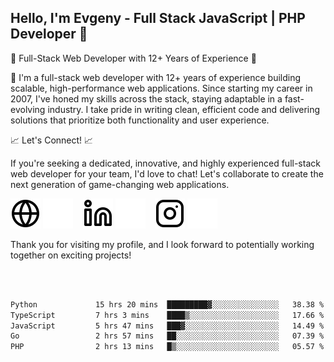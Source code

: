 ## Hello, I'm Evgeny - Full Stack JavaScript | PHP Developer 👋

🚀 Full-Stack Web Developer with 12+ Years of Experience 🚀

👋 I'm a full-stack web developer with 12+ years of experience building scalable, high-performance web applications. Since starting my career in 2007, I've honed my skills across the stack, staying adaptable in a fast-evolving industry. I take pride in writing clean, efficient code and delivering solutions that prioritize both functionality and user experience.

📈 Let's Connect! 📈

If you're seeking a dedicated, innovative, and highly experienced full-stack web developer for your team, I'd love to chat! Let's collaborate to create the next generation of game-changing web applications.

[![website](./img/globe-light.svg)](https://tradiry.com#gh-light-mode-only)
[![website](./img/globe-dark.svg)](https://tradiry.com#gh-dark-mode-only)
&nbsp;&nbsp;
[![website](./img/linkedin-light.svg)](https://www.linkedin.com/in/etulikov#gh-light-mode-only)
[![website](./img/linkedin-dark.svg)](https://www.linkedin.com/in/etulikov#gh-dark-mode-only)
&nbsp;&nbsp;
[![website](./img/instagram-light.svg)](https://www.instagram.com/evgenytulikov/#gh-light-mode-only)
[![website](./img/instagram-dark.svg)](https://www.instagram.com/evgenytulikov/#gh-dark-mode-only)

Thank you for visiting my profile, and I look forward to potentially working together on exciting projects!

<br />
<br />

<!--START_SECTION:waka-->

```txt
Python             15 hrs 20 mins  █████████▓░░░░░░░░░░░░░░░   38.38 %
TypeScript         7 hrs 3 mins    ████▒░░░░░░░░░░░░░░░░░░░░   17.66 %
JavaScript         5 hrs 47 mins   ███▓░░░░░░░░░░░░░░░░░░░░░   14.49 %
Go                 2 hrs 57 mins   ██░░░░░░░░░░░░░░░░░░░░░░░   07.39 %
PHP                2 hrs 13 mins   █▒░░░░░░░░░░░░░░░░░░░░░░░   05.57 %
```

<!--END_SECTION:waka-->
